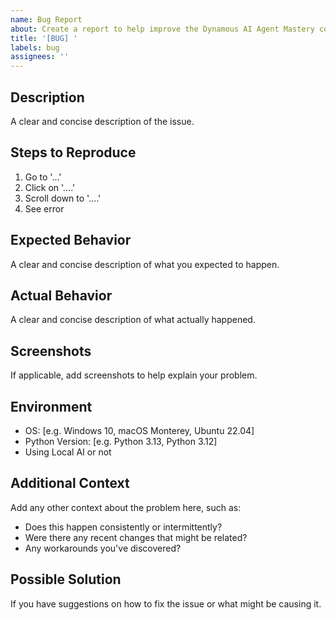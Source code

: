 ```yaml
---
name: Bug Report
about: Create a report to help improve the Dynamous AI Agent Mastery course
title: '[BUG] '
labels: bug
assignees: ''
---
```


## Description
A clear and concise description of the issue.

## Steps to Reproduce
1. Go to '...'
2. Click on '....'
3. Scroll down to '....'
4. See error

## Expected Behavior
A clear and concise description of what you expected to happen.

## Actual Behavior
A clear and concise description of what actually happened.

## Screenshots
If applicable, add screenshots to help explain your problem.

## Environment
 - OS: [e.g. Windows 10, macOS Monterey, Ubuntu 22.04]
 - Python Version: [e.g. Python 3.13, Python 3.12]
 - Using Local AI or not

## Additional Context
Add any other context about the problem here, such as:
- Does this happen consistently or intermittently?
- Were there any recent changes that might be related?
- Any workarounds you've discovered?

## Possible Solution
If you have suggestions on how to fix the issue or what might be causing it.